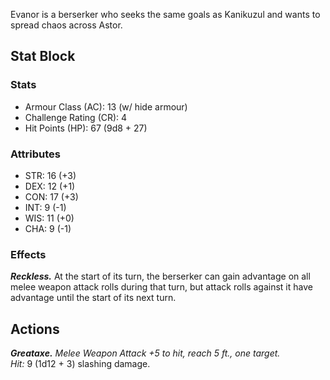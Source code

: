 Evanor is a berserker who seeks the same goals as Kanikuzul and wants to spread chaos across Astor.

## Stat Block
### Stats
- Armour Class (AC): 13 (w/ hide armour)
- Challenge Rating (CR): 4
- Hit Points (HP): 67 (9d8 + 27)

### Attributes
- STR: 16 (+3)
- DEX: 12 (+1)
- CON: 17 (+3)
- INT: 9 (-1)
- WIS: 11 (+0)
- CHA: 9 (-1)

### Effects
_**Reckless.**_ At the start of its turn, the berserker can gain advantage on all melee weapon attack rolls during that turn, but attack rolls against it have advantage until the start of its next turn.

## Actions
_**Greataxe.** Melee Weapon Attack
+5 to hit, reach 5 ft., one target. 
Hit:_ 9 (1d12 + 3) slashing damage.